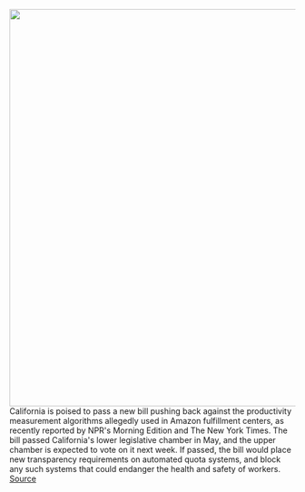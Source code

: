 <img src='https://cdn.vox-cdn.com/thumbor/j6LU9fbnlb23dmAn1E_BP1AjE9Y=/0x0:3000x2000/1200x800/filters:focal(1260x760:1740x1240)/cdn.vox-cdn.com/uploads/chorus_image/image/69822580/acastro_180329_1777_amazon_0002.0.jpg' width='700px' /><br/>
California is poised to pass a new bill pushing back against the productivity measurement algorithms allegedly used in Amazon fulfillment centers, as recently reported by NPR's Morning Edition and The New York Times. The bill passed California's lower legislative chamber in May, and the upper chamber is expected to vote on it next week. If passed, the bill would place new transparency requirements on automated quota systems, and block any such systems that could endanger the health and safety of workers.
<a href='https://www.theverge.com/2021/9/6/22659681/california-law-productivity-algorithms-warehouse-fulfillment-center-labor'> Source <a/>